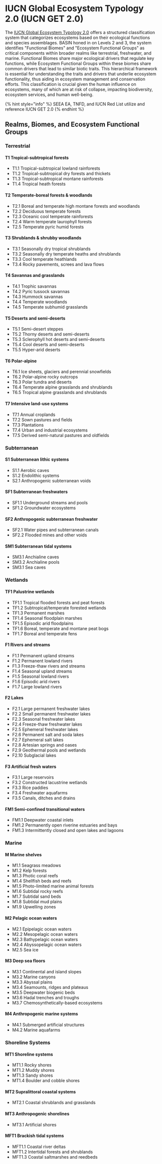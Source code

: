 # IUCN Global Ecosystem Typology 2.0 (IUCN GET 2.0)

The [IUCN Global Ecosystem Typology 2.0](https://global-ecosystems.org/) offers a structured classification system that categorizes ecosystems based on their ecological functions and species assemblages. BASIN honed in on Levels 2 and 3, the system identifies "Functional Biomes" and "Ecosystem Functional Groups" as critical components within broader realms like terrestrial, freshwater, and marine. Functional Biomes share major ecological drivers that regulate key functions, while Ecosystem Functional Groups within these biomes share common drivers that lead to similar biotic traits. This hierarchical framework is essential for understanding the traits and drivers that underlie ecosystem functionality, thus aiding in ecosystem management and conservation efforts. This classification is crucial given the human influence on ecosystems, many of which are at risk of collapse, impacting biodiversity, ecosystem services, and human well-being.

{% hint style="info" %}
SEEA EA, TNFD, and IUCN Red List utilize and reference IUCN GET 2.0
{% endhint %}

## Realms, Biomes, and Ecosystem Functional Groups

### Terrestrial

#### T1 Tropical-subtropical forests

* T1.1 Tropical-subtropical lowland rainforests
* T1.2 Tropical-subtropical dry forests and thickets
* T1.3 Tropical-subtropical montane rainforests
* T1.4 Tropical heath forests

#### T2 Temperate-boreal forests & woodlands

* T2.1 Boreal and temperate high montane forests and woodlands
* T2.2 Deciduous temperate forests
* T2.3 Oceanic cool temperate rainforests
* T2.4 Warm temperate laurophyll forests
* T2.5 Temperate pyric humid forests

#### T3 Shrublands & shrubby woodlands

* T3.1 Seasonally dry tropical shrublands
* T3.2 Seasonally dry temperate heaths and shrublands
* T3.3 Cool temperate heathlands
* T3.4 Rocky pavements, screes and lava flows

#### T4 Savannas and grasslands

* T4.1 Trophic savannas
* T4.2 Pyric tussock savannas
* T4.3 Hummock savannas
* T4.4 Temperate woodlands
* T4.5 Temperate subhumid grasslands

#### T5 Deserts and semi-deserts

* T5.1 Semi-desert steppes
* T5.2 Thorny deserts and semi-deserts
* T5.3 Sclerophyll hot deserts and semi-deserts
* T5.4 Cool deserts and semi-deserts
* T5.5 Hyper-arid deserts

#### T6 Polar-alpine

* T6.1 Ice sheets, glaciers and perennial snowfields
* T6.2 Polar-alpine rocky outcrops
* T6.3 Polar tundra and deserts
* T6.4 Temperate alpine grasslands and shrublands
* T6.5 Tropical alpine grasslands and shrublands

#### T7 Intensive land-use systems

* T7.1 Annual croplands
* T7.2 Sown pastures and fields
* T7.3 Plantations
* T7.4 Urban and industrial ecosystems
* T7.5 Derived semi-natural pastures and oldfields

### Subterranean

#### S1 Subterranean lithic systems

* S1.1 Aerobic caves
* S1.2 Endolithic systems
* S2.1 Anthropogenic subterranean voids

#### SF1 Subterranean freshwaters

* SF1.1 Underground streams and pools
* SF1.2 Groundwater ecosystems

#### SF2 Anthropogenic subterranean freshwater

* SF2.1 Water pipes and subterranean canals
* SF2.2 Flooded mines and other voids

#### SM1 Subterranean tidal systems

* SM3.1 Anchialine caves
* SM3.2 Anchialine pools
* SM3.1 Sea caves

### Wetlands

#### TF1 Palustrine wetlands

* TF1.1 Tropical flooded forests and peat forests
* TF1.2 Subtropical/temperate forested wetlands
* TF1.3 Permanent marshes
* TF1.4 Seasonal floodplain marshes
* TF1.5 Episodic arid floodplains
* TF1.6 Boreal, temperate and montane peat bogs
* TF1.7 Boreal and temperate fens

#### F1 Rivers and streams

* F1.1 Permanent upland streams
* F1.2 Permanent lowland rivers
* F1.3 Freeze-thaw rivers and streams
* F1.4 Seasonal upland streams
* F1.5 Seasonal lowland rivers
* F1.6 Episodic arid rivers
* F1.7 Large lowland rivers

#### F2 Lakes

* F2.1 Large permanent freshwater lakes
* F2.2 Small permanent freshwater lakes
* F2.3 Seasonal freshwater lakes
* F2.4 Freeze-thaw freshwater lakes
* F2.5 Ephemeral freshwater lakes
* F2.6 Permanent salt and soda lakes
* F2.7 Ephemeral salt lakes
* F2.8 Artesian springs and oases
* F2.9 Geothermal pools and wetlands
* F2.10 Subglacial lakes

#### F3 Artificial fresh waters

* F3.1 Large reservoirs
* F3.2 Constructed lacustrine wetlands
* F3.3 Rice paddies
* F3.4 Freshwater aquafarms
* F3.5 Canals, ditches and drains

#### FM1 Semi-confined transitional waters

* FM1.1 Deepwater coastal inlets
* FM1.2 Permanently open riverine estuaries and bays
* FM1.3 Intermittently closed and open lakes and lagoons

### Marine

#### M Marine shelves

* M1.1 Seagrass meadows
* M1.2 Kelp forests
* M1.3 Photic coral reefs
* M1.4 Shellfish beds and reefs
* M1.5 Photo-limited marine animal forests
* M1.6 Subtidal rocky reefs
* M1.7 Subtidal sand beds
* M1.8 Subtidal mud plains
* M1.9 Upwelling zones

#### M2 Pelagic ocean waters

* M2.1 Epipelagic ocean waters
* M2.2 Mesopelagic ocean waters
* M2.3 Bathypelagic ocean waters
* M2.4 Abyssopelagic ocean waters
* M2.5 Sea ice

#### M3 Deep sea floors

* M3.1 Continental and island slopes
* M3.2 Marine canyons
* M3.3 Abyssal plains
* M3.4 Seamounts, ridges and plateaus
* M3.5 Deepwater biogenic beds
* M3.6 Hadal trenches and troughs
* M3.7 Chemosynthetically-based ecosystems

#### M4 Anthropogenic marine systems

* M4.1 Submerged artificial structures
* M4.2 Marine aquafarms

### Shoreline Systems

#### MT1 Shoreline systems

* MT1.1 Rocky shores
* MT1.2 Muddy shores
* MT1.3 Sandy shores
* MT1.4 Boulder and cobble shores

#### MT2 Supralittoral coastal systems

* MT2.1 Coastal shrublands and grasslands

#### MT3 Anthropogenic shorelines

* MT3.1 Artificial shores

#### MFT1 Brackish tidal systems

* MFT1.1 Coastal river deltas
* MFT1.2 Intertidal forests and shrublands
* MFT1.3 Coastal saltmarshes and reedbeds
